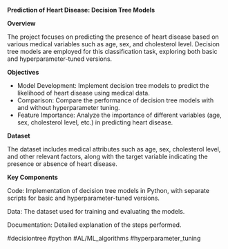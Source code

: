 **Prediction of Heart Disease: Decision Tree Models**

**Overview**

The project focuses on predicting the presence of heart disease based on various medical variables such as age, sex, and cholesterol level. Decision tree models are employed for this classification task, exploring both basic and hyperparameter-tuned versions.

**Objectives**

- Model Development: Implement decision tree models to predict the likelihood of heart disease using medical data.
- Comparison: Compare the performance of decision tree models with and without hyperparameter tuning.
- Feature Importance: Analyze the importance of different variables (age, sex, cholesterol level, etc.) in predicting heart disease.

**Dataset**

The dataset includes medical attributes such as age, sex, cholesterol level, and other relevant factors, along with the target variable indicating the presence or absence of heart disease.

**Key Components**

Code: Implementation of decision tree models in Python, with separate scripts for basic and hyperparameter-tuned versions.

Data: The dataset used for training and evaluating the models.

Documentation: Detailed explanation of the steps performed.


#decisiontree #python #AL/ML_algorithms #hyperparameter_tuning
